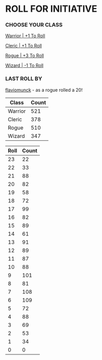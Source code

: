 # ROLL FOR INITIATIVE
### CHOOSE YOUR CLASS

[Warrior | +1 To Roll](https://github.com/benjaminsampica/benjaminsampica/issues/new?title=roll%7Cwarrior&body=Just+click+%27Submit+new+issue%27.)

[Cleric | +1 To Roll](https://github.com/benjaminsampica/benjaminsampica/issues/new?title=roll%7Ccleric&body=Just+click+%27Submit+new+issue%27.)

[Rogue | +3 To Roll](https://github.com/benjaminsampica/benjaminsampica/issues/new?title=roll%7Crogue&body=Just+click+%27Submit+new+issue%27.)

[Wizard | -1 To Roll](https://github.com/benjaminsampica/benjaminsampica/issues/new?title=roll%7Cwizard&body=Just+click+%27Submit+new+issue%27.)
### LAST ROLL BY
[flaviomunck](https://www.github.com/flaviomunck) - as a rogue rolled a 20!

|Class|Count|
|-|-|
|Warrior|521|
|Cleric|378|
|Rogue|510|
|Wizard|347|

|Roll|Count|
|-|-|
|23|22
|22|33
|21|88
|20|82
|19|58
|18|72
|17|99
|16|82
|15|89
|14|61
|13|91
|12|89
|11|87
|10|88
|9|101
|8|81
|7|108
|6|109
|5|72
|4|88
|3|69
|2|53
|1|34
|0|0
